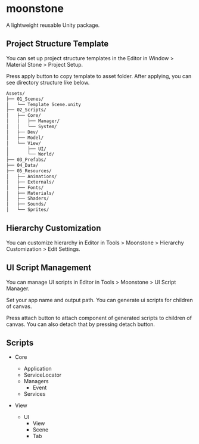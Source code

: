 # moonstone

A lightweight reusable Unity package.

## Project Structure Template

You can set up project structure templates in the Editor in Window > Material Stone > Project Setup.

Press apply button to copy template to asset folder.
After applying, you can see directory structure like below.

```txt
Assets/
├── 01_Scenes/
│   └── Template Scene.unity
├── 02_Scripts/
│   ├── Core/
│   │   ├── Manager/
│   │   └── System/
│   ├── Dev/
│   ├── Model/
│   └── View/
│       ├── UI/
│       └── World/
├── 03_Prefabs/
├── 04_Data/
├── 05_Resources/
│   ├── Animations/
│   ├── Externals/
│   ├── Fonts/
│   ├── Materials/
│   ├── Shaders/
│   ├── Sounds/
│   └── Sprites/
```

## Hierarchy Customization

You can customize hierarchy in Editor in Tools > Moonstone > Hierarchy Customization > Edit Settings.

## UI Script Management

You can manage UI scripts in Editor in Tools > Moonstone > UI Script Manager.

Set your app name and output path.
You can generate ui scripts for children of canvas.

Press attach button to attach component of generated scripts to children of canvas.
You can also detach that by pressing detach button.

## Scripts

- Core
  - Application
  - ServiceLocator
  - Managers
    - Event
  - Services

- View
  - UI
    - View
    - Scene
    - Tab
